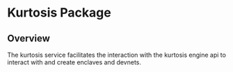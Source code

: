 # Kurtosis Package

## Overview
The kurtosis service facilitates the interaction with the kurtosis engine api to interact with and create enclaves and devnets.
